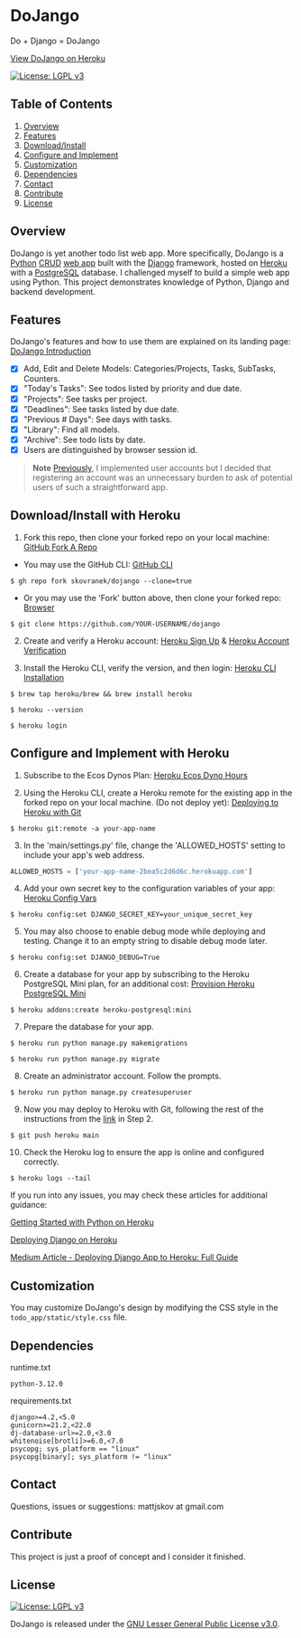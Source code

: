 # DoJango
Do + Django = DoJango

[View DoJango on Heroku](https://dojango-2bea5c2d6d6c.herokuapp.com/)

[![License: LGPL v3](https://img.shields.io/badge/License-LGPL_v3-blue.svg)](https://www.gnu.org/licenses/lgpl-3.0)

## Table of Contents

1) [Overview](#overview)
2) [Features](#Features)
3) [Download/Install](#downloadinstall-with-heroku)
4) [Configure and Implement](#configure-and-implement-with-heroku)
5) [Customization](#customization)
6) [Dependencies](#dependencies)
7) [Contact](#contact)
8) [Contribute](#contribute)
9) [License](#license)

## Overview
DoJango is yet another todo list web app. More specifically, DoJango is a [Python](https://www.python.org/) [CRUD](https://en.wikipedia.org/wiki/Create,_read,_update_and_delete) [web app](https://en.wikipedia.org/wiki/Web_application) built with the [Django](https://www.djangoproject.com/) framework, hosted on [Heroku](https://www.heroku.com/home) with a [PostgreSQL](https://www.postgresql.org/) database. I challenged myself to build a simple web app using Python. This project demonstrates knowledge of Python, Django and backend development.

## Features
DoJango's features and how to use them are explained on its landing page:
[DoJango Introduction](https://dojango-2bea5c2d6d6c.herokuapp.com/introduction)

- [x] Add, Edit and Delete Models: Categories/Projects, Tasks, SubTasks, Counters.
- [x] "Today's Tasks": See todos listed by priority and due date.
- [x] "Projects": See tasks per project.
- [x] "Deadlines": See tasks listed by due date.
- [x] "Previous # Days": See days with tasks.
- [x] "Library": Find all models.
- [x] "Archive": See todo lists by date.
- [x] Users are distinguished by browser session id. 
> **Note**
> [Previously](https://github.com/skovranek/dojango/tree/b913092123b2c516eed3b887133bdc9e9670132c), I implemented user accounts but I decided that registering an account was an unnecessary burden to ask of potential users of such a straightforward app.

## Download/Install with Heroku
1) Fork this repo, then clone your forked repo on your local machine: [GitHub Fork A Repo](https://docs.github.com/en/get-started/quickstart/fork-a-repo)

- You may use the GitHub CLI: [GitHub CLI](https://docs.github.com/en/get-started/quickstart/fork-a-repo?tool=cli)
```
$ gh repo fork skovranek/dojango --clone=true
```

- Or you may use the 'Fork' button above, then clone your forked repo: [Browser](https://docs.github.com/en/get-started/quickstart/fork-a-repo?tool=webui)
```
$ git clone https://github.com/YOUR-USERNAME/dojango
```

2) Create and verify a Heroku account: [Heroku Sign Up](https://signup.heroku.com/) & [Heroku Account Verification](https://devcenter.heroku.com/articles/account-verification)

3) Install the Heroku CLI, verify the version, and then login: [Heroku CLI Installation](https://devcenter.heroku.com/articles/heroku-cli#install-the-heroku-cli)
```
$ brew tap heroku/brew && brew install heroku

$ heroku --version

$ heroku login
```

## Configure and Implement with Heroku

1) Subscribe to the Ecos Dynos Plan: [Heroku Ecos Dyno Hours](https://devcenter.heroku.com/articles/eco-dyno-hours)

2) Using the Heroku CLI, create a Heroku remote for the existing app in the forked repo on your local machine. (Do not deploy yet): [Deploying to Heroku with Git](https://devcenter.heroku.com/articles/git)

```
$ heroku git:remote -a your-app-name
```

3) In the 'main/settings.py' file, change the 'ALLOWED_HOSTS' setting to include your app's web address.
```python
ALLOWED_HOSTS = ['your-app-name-2bea5c2d6d6c.herokuapp.com']
```
4) Add your own secret key to the configuration variables of your app: [Heroku Config Vars](https://devcenter.heroku.com/articles/config-vars)
```
$ heroku config:set DJANGO_SECRET_KEY=your_unique_secret_key
```
5) You may also choose to enable debug mode while deploying and testing. Change it to an empty string to disable debug mode later.
```
$ heroku config:set DJANGO_DEBUG=True
```

6) Create a database for your app by subscribing to the Heroku PostgreSQL Mini plan, for an additional cost: [Provision Heroku PostgreSQL Mini](https://devcenter.heroku.com/articles/provisioning-heroku-postgres)
```
$ heroku addons:create heroku-postgresql:mini
```

7) Prepare the database for your app.
```
$ heroku run python manage.py makemigrations

$ heroku run python manage.py migrate
```

8) Create an administrator account. Follow the prompts.
```
$ heroku run python manage.py createsuperuser
```

9) Now you may deploy to Heroku with Git, following the rest of the instructions from the [link](https://devcenter.heroku.com/articles/git) in Step 2.
```
$ git push heroku main
```

10) Check the Heroku log to ensure the app is online and configured correctly.
```
$ heroku logs --tail
```

If you run into any issues, you may check these articles for additional guidance: 

[Getting Started with Python on Heroku](https://devcenter.heroku.com/articles/getting-started-with-python?singlepage=true)

[Deploying Django on Heroku](https://devcenter.heroku.com/articles/deploying-python)

[Medium Article - Deploying Django App to Heroku: Full Guide](https://medium.com/quick-code/deploying-django-app-to-heroku-full-guide-6ff7252578d7)

## Customization
You may customize DoJango's design by modifying the CSS style in the `todo_app/static/style.css` file.

## Dependencies
runtime.txt
```
python-3.12.0
```
requirements.txt
```
django>=4.2,<5.0
gunicorn>=21.2,<22.0
dj-database-url>=2.0,<3.0
whitenoise[brotli]>=6.0,<7.0
psycopg; sys_platform == "linux"
psycopg[binary]; sys_platform != "linux"
```

## Contact
Questions, issues or suggestions: mattjskov at gmail.com

## Contribute
This project is just a proof of concept and I consider it finished.

## License
[![License: LGPL v3](https://img.shields.io/badge/License-LGPL_v3-blue.svg)](https://www.gnu.org/licenses/lgpl-3.0)

DoJango is released under the [GNU Lesser General Public License v3.0](LICENSE).

